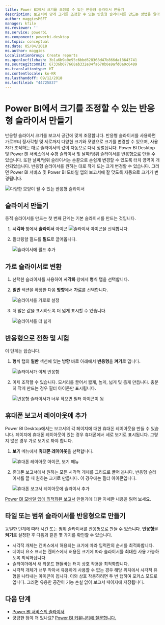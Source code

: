 ```yaml
---
title: Power BI에서 크기를 조정할 수 있는 반응형 슬라이서 만들기
description: 보고서에 맞게 크기를 조정할 수 있는 반응형 슬라이서를 만드는 방법을 알아봅니다.
author: maggiesMSFT
manager: kfile
ms.reviewer: ''
ms.service: powerbi
ms.component: powerbi-desktop
ms.topic: conceptual
ms.date: 05/04/2018
ms.author: maggies
LocalizationGroup: Create reports
ms.openlocfilehash: 3b1a6b9a0e95c6bbd628368d47b866da18643741
ms.sourcegitcommit: 67336b077668ab332e04fa670b0e9afd0a0c6489
ms.translationtype: HT
ms.contentlocale: ko-KR
ms.lasthandoff: 09/12/2018
ms.locfileid: "44725837"
---
```

# <a name="create-a-responsive-slicer-you-can-resize-in-power-bi"></a>Power BI에서 크기를 조정할 수 있는 반응형 슬라이서 만들기

반응형 슬라이서 크기를 보고서 공간에 맞게 조정합니다. 반응형 슬라이서를 사용하면 가로부터 정사각형 및 세로까지 다양한 크기와 모양으로 크기를 변경할 수 있으며, 사용자가 조작하는 대로 슬라이서의 값이 자동으로 다시 정렬됩니다. Power BI Desktop 및 Power BI 서비스에서 수평 슬라이서 및 날짜/범위 슬라이서를 반응형으로 만들 수 있습니다. 또한 날짜/범위 슬라이서는 손끝으로 손쉽게 변경할 수 있도록 터치 영역이 개선되었습니다. 반응형 슬라이서를 원하는 대로 작게 또는 크게 변경할 수 있습니다. 그러면 Power BI 서비스 및 Power BI 모바일 앱의 보고서에 잘 맞도록 자동으로 크기가 변경됩니다. 

![다양한 모양이 될 수 있는 반응형 슬라이서](media/power-bi-slicer-filter-responsive/power-bi-slicer-filter-responsive-0-slicer.gif)

## <a name="create-a-slicer"></a>슬라이서 만들기

동적 슬라이서를 만드는 첫 번째 단계는 기본 슬라이서를 만드는 것입니다. 

1. **시각화** 창에서 **슬라이서** 아이콘 ![슬라이서 아이콘](media/power-bi-slicer-filter-responsive/power-bi-slicer-filter-responsive-0-slicer-icon.png)을 선택합니다.
2. 필터링할 필드를 **필드**로 끌어옵니다.

    ![슬라이서에 필드 추가](media/power-bi-slicer-filter-responsive/power-bi-slicer-filter-responsive-1-create.png)

## <a name="convert-to-a-horizontal-slicer"></a>가로 슬라이서로 변환

1. 선택한 슬러이서를 사용하여 **시각화** 창에서 **형식** 탭을 선택합니다.
2. **일반** 섹션을 확장한 다음 **방향**에서 **가로**를 선택합니다.

    ![슬라이서를 가로로 설정](media/power-bi-slicer-filter-responsive/power-bi-slicer-filter-responsive-2-horizontal.png) 

1.  더 많은 값을 표시하도록 더 넓게 표시할 수 있습니다.

     ![슬라이서를 더 넓게](media/power-bi-slicer-filter-responsive/power-bi-slicer-filter-responsive-3-wider.png)

## <a name="make-it-responsive-and-experiment-with-it"></a>반응형으로 전환 및 시험

이 단계는 쉽습니다. 

1. **형식** 탭의 **일반** 섹션에 있는 **방향** 바로 아래에서 **반응형**을 **켜기**로 밉니다.  

    ![슬라이서가 이제 반응함](media/power-bi-slicer-filter-responsive/power-bi-slicer-filter-responsive-4-responsive-on.png)

1. 이제 조작할 수 있습니다. 모서리를 끌어서 짧게, 높게, 넓게 및 좁게 만듭니다. 충분히 작게 만드는 경우 필터 아이콘만 표시됩니다.

    ![반응형 슬라이서가 너무 작으면 필터 아이콘이 됨](media/power-bi-slicer-filter-responsive/power-bi-slicer-filter-responsive-5-mini-icon.png)

## <a name="add-it-to-a-phone-report-layout"></a>휴대폰 보고서 레이아웃에 추가

Power BI Desktop에서는 보고서의 각 페이지에 대한 휴대폰 레이아웃을 만들 수 있습니다. 페이지에 휴대폰 레이아웃이 있는 경우 휴대폰에서 세로 보기로 표시됩니다. 그렇지 않은 경우 가로 보기로 봐야 합니다. 

1. **보기** 메뉴에서 **휴대폰 레이아웃**을 선택합니다.

     ![휴대폰 레이아웃 아이콘, 보기 메뉴](media/power-bi-slicer-filter-responsive/power-bi-slicer-filter-responsive-6-phone-layout-button.png)
    
1. 휴대폰 보고서에서 원하는 모든 시각적 개체를 그리드로 끌어 옵니다. 반응형 슬라이서를 끌 때 원하는 크기로 만듭니다. 이 경우에는 필터 아이콘입니다.

    ![휴대폰 보고서 레이아웃에 슬라이서 추가](media/power-bi-slicer-filter-responsive/power-bi-slicer-filter-responsive-7-phone-slicer-icon.png)

[Power BI 모바일 앱에 최적화된 보고서](desktop-create-phone-report.md) 만들기에 대한 자세한 내용을 읽어 보세요.

## <a name="make-a-time-or-range-slicer-responsive"></a>타일 또는 범위 슬라이서를 반응형으로 만들기

동일한 단계에 따라 시간 또는 범위 슬라이서를 반응형으로 만들 수 있습니다. **반응형**을 **켜기**로 설정한 후 다음과 같은 몇 가지를 확인할 수 있습니다.

- 시각적 개체는 캔버스에서 허용되는 크기에 따라 입력란의 순서를 최적화합니다. 
- 데이터 요소 표시는 캔버스에서 허용된 크기에 따라 슬라이서를 최대한 사용 가능하도록 최적화됩니다. 
- 슬라이더에서 새 라운드 핸들바는 터치 상호 작용을 최적화합니다. 
- 시각적 개체가 너무 작아서 유용하게 사용할 수 없는 경우 해당 위치에서 시각적 유형을 나타내는 아이콘이 됩니다. 이와 상호 작용하려면 두 번 탭하여 포커스 모드로 엽니다. 그러면 유용한 공간이 기능 손실 없이 보고서 페이지에 저장됩니다.

## <a name="next-steps"></a>다음 단계

- [Power BI 서비스의 슬라이서](visuals/power-bi-visualization-slicers.md)
- 궁금한 점이 더 있나요? [Power BI 커뮤니티에 질문합니다.](http://community.powerbi.com/)
